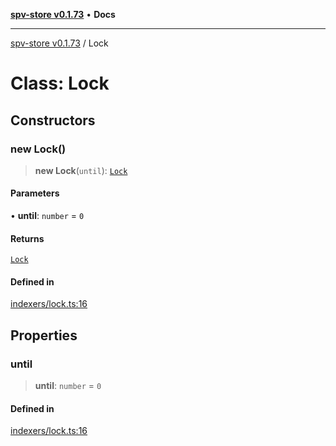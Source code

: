 [**spv-store v0.1.73**](../README.md) • **Docs**

***

[spv-store v0.1.73](../globals.md) / Lock

# Class: Lock

## Constructors

### new Lock()

> **new Lock**(`until`): [`Lock`](Lock.md)

#### Parameters

• **until**: `number` = `0`

#### Returns

[`Lock`](Lock.md)

#### Defined in

[indexers/lock.ts:16](https://github.com/bitcoin-sv/spv-store/blob/9735342843cd2ea4b04983988f1fa98b59c98947/src/indexers/lock.ts#L16)

## Properties

### until

> **until**: `number` = `0`

#### Defined in

[indexers/lock.ts:16](https://github.com/bitcoin-sv/spv-store/blob/9735342843cd2ea4b04983988f1fa98b59c98947/src/indexers/lock.ts#L16)
